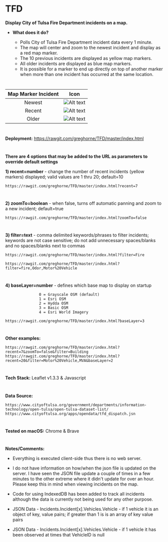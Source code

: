 # TFD

**Display City of Tulsa Fire Department incidents on a map.**

* **What does it do?**

    * Polls City of Tulsa Fire Department incident data every 1 minute.
    * The map will center and zoom to the newest incident and display as a red map marker. 
    * The 10 previous incidents are displayed as yellow map markers.
    * All older incidents are displayed as blue map markers.
    * It is possible for a marker to end up directly on top of another marker when more than one incident has occurred at the same location.

#

| Map Marker Incident | Icon          |
|:-------------:|:-------------:|
| Newest | ![Alt text](https://rawgit.com/greghorne/TFD/master/images/marker-icon-red.png "Current Incident") |
| Recent | ![Alt text](https://rawgit.com/greghorne/TFD/master/images/marker-icon-yellow.png "Recent Incident") |
| Older | ![Alt text](https://rawgit.com/greghorne/TFD/master/images/marker-icon-blue.png "Older Incident") |

#
**Deployment:** https://rawgit.com/greghorne/TFD/master/index.html

#

**There are 4 options that may be added to the URL as parameters to override default settings**

**1) recent=number** - change the number of recent incidents (yellow markers) displayed; valid values are 1 thru 20; default=10

	https://rawgit.com/greghorne/TFD/master/index.html?recent=7
#
**2) zoomTo=boolean** - when false, turns off automatic panning and zoom to a new incident; default=true

	https://rawgit.com/greghorne/TFD/master/index.html?zoomTo=false
#
**3) filter=text** - comma delimited keywords/phrases to filter incidents; keywords are not case sensitive; do not add unnecessary spaces/blanks and no spaces/blanks next to commas

	https://rawgit.com/greghorne/TFD/master/index.html?filter=Fire

	https://rawgit.com/greghorne/TFD/master/index.html?filter=fire,Odor,Motor%20Vehicle
#
**4) baseLayer=number** - defines which base map to display on startup

                   0 = Grayscale OSM (default)
                   1 = Esri OSM
                   2 = Hydda OSM
                   3 = Basic OSM
                   4 = Esri World Imagery
                   
	https://rawgit.com/greghorne/TFD/master/index.html?baseLayer=3
#  
**Other examples:**

	https://rawgit.com/greghorne/TFD/master/index.html?recent=7&zoomTo=false&filter=Building
	https://rawgit.com/greghorne/TFD/master/index.html?recent=20&filter=Motor%20Vehicle,MVA&baseLayer=2

#

**Tech Stack:** Leaflet v1.3.3 & Javascript
#

**Data Source:**

	https://www.cityoftulsa.org/government/departments/information-technology/open-tulsa/open-tulsa-dataset-list/
	https://www.cityoftulsa.org/apps/opendata/tfd_dispatch.jsn
#
**Tested on macOS:** Chrome & Brave

#

**Notes/Comments:**

* Everything is executed client-side thus there is no web server.

* I do not have information on how/when the json file is updated on the server.  I have seen the JSON file update a couple of times in a few minutes to the other extreme where it didn't update for over an hour.  Please keep this in mind when viewing incidents on the map.  

* Code for using IndexedDB has been added to track all incidents although the data is currently not being used for any other purpose.

* JSON Data - Incidents.Incident[x].Vehicles.Vehicle - if 1 vehicle it is an object of key, value pairs; if greater than 1 is is an array of key value pairs

* JSON Data - Incidents.Incident[x].Vehicles.Vehicle - if 1 vehicle it has been observed at times that VehicleID is null

